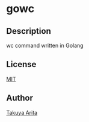 gowc
=======

## Description

wc command written in Golang

## License

[MIT](LICENSE)

## Author

[Takuya Arita](https://github.com/ariarijp)
